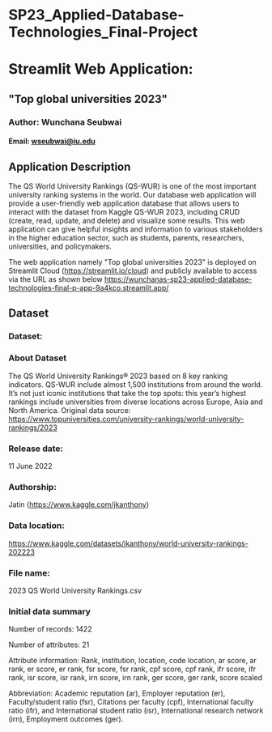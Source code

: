 # SP23_Applied-Database-Technologies_Final-Project
# Streamlit Web Application:
## "Top global universities 2023"

### Author: Wunchana Seubwai
#### Email: wseubwai@iu.edu

## Application Description 
The QS World University Rankings (QS-WUR) is one of the most important university ranking systems in the world. Our database web application will provide a user-friendly web application database that allows users to interact with the dataset from Kaggle QS-WUR 2023, including CRUD (create, read, update, and delete) and visualize some results. This web application can give helpful insights and information to various stakeholders in the higher education sector, such as students, parents, researchers, universities, and policymakers. 

The web application namely "Top global universities 2023" is deployed on Streamlit Cloud (https://streamlit.io/cloud) and publicly available to access via the URL as shown below 
https://wunchanas-sp23-applied-database-technologies-final-p-app-9a4kco.streamlit.app/


## Dataset
### Dataset: 
### About Dataset
The QS World University Rankings® 2023 based on 8 key ranking indicators. QS-WUR include almost 1,500 institutions from around the world. It’s not just iconic institutions that take the top spots: this year’s highest rankings include universities from diverse locations across Europe, Asia and North America.
Original data source: https://www.topuniversities.com/university-rankings/world-university-rankings/2023
### Release date: 
11 June 2022 
### Authorship:
Jatin (https://www.kaggle.com/jkanthony) 
### Data location: 
https://www.kaggle.com/datasets/jkanthony/world-university-rankings-202223 
### File name: 
2023 QS World University Rankings.csv
### Initial data summary
Number of records: 1422

Number of attributes: 21

Attribute information: Rank, institution, location, code location, ar score, ar rank, er score, er rank, fsr score, fsr rank, cpf score, cpf rank, ifr score, ifr rank, isr score, isr rank, irn score, irn rank, ger score, ger rank, score scaled

Abbreviation: Academic reputation (ar), Employer reputation (er), Faculty/student ratio (fsr), Citations per faculty (cpf), International faculty ratio (ifr), and International student ratio (isr), International research network (irn), Employment outcomes (ger). 


